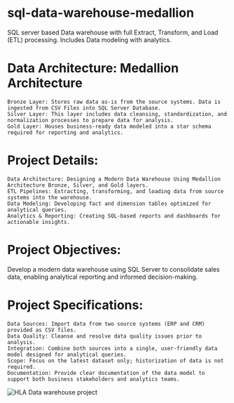 # sql-data-warehouse-medallion
SQL server based Data warehouse  with full Extract, Transform, and Load (ETL) processing. Includes Data modeling with analytics.


# Data Architecture: Medallion Architecture

    Bronze Layer: Stores raw data as-is from the source systems. Data is ingested from CSV Files into SQL Server Database.
    Silver Layer: This layer includes data cleansing, standardization, and normalization processes to prepare data for analysis.
    Gold Layer: Houses business-ready data modeled into a star schema required for reporting and analytics.

# Project Details:

  
    Data Architecture: Designing a Modern Data Warehouse Using Medallion Architecture Bronze, Silver, and Gold layers.
    ETL Pipelines: Extracting, transforming, and loading data from source systems into the warehouse.
    Data Modeling: Developing fact and dimension tables optimized for analytical queries.
    Analytics & Reporting: Creating SQL-based reports and dashboards for actionable insights.

# Project Objectives:

  Develop a modern data warehouse using SQL Server to consolidate sales data, enabling analytical reporting and informed decision-making.

# Project Specifications:
    
    Data Sources: Import data from two source systems (ERP and CRM) provided as CSV files.
    Data Quality: Cleanse and resolve data quality issues prior to analysis.
    Integration: Combine both sources into a single, user-friendly data model designed for analytical queries.
    Scope: Focus on the latest dataset only; historization of data is not required.
    Documentation: Provide clear documentation of the data model to support both business stakeholders and analytics teams.




![HLA Data warehouse project](https://github.com/user-attachments/assets/bfdacd28-2e8e-4168-8068-14b0b4bea9cb)


